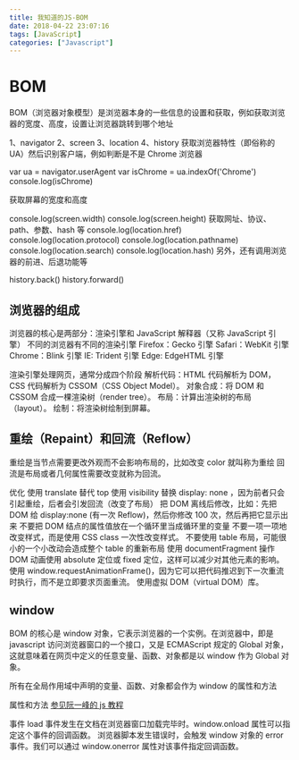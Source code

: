 ```yaml
---
title: 我知道的JS-BOM
date: 2018-04-22 23:07:16
tags: [JavaScript]
categories: ["Javascript"]
---
```


# BOM

BOM（浏览器对象模型）是浏览器本身的一些信息的设置和获取，例如获取浏览器的宽度、高度，设置让浏览器跳转到哪个地址

1、navigator
2、screen
3、location
4、history
获取浏览器特性（即俗称的 UA）然后识别客户端，例如判断是不是 Chrome 浏览器

var ua = navigator.userAgent
var isChrome = ua.indexOf('Chrome')
console.log(isChrome)

<!--more-->

获取屏幕的宽度和高度

console.log(screen.width)
console.log(screen.height)
获取网址、协议、path、参数、hash 等
console.log(location.href)
console.log(location.protocol)
console.log(location.pathname)
console.log(location.search)
console.log(location.hash)
另外，还有调用浏览器的前进、后退功能等

history.back()
history.forward()

## 浏览器的组成

浏览器的核心是两部分：渲染引擎和 JavaScript 解释器（又称 JavaScript 引擎）
不同的浏览器有不同的渲染引擎
Firefox：Gecko 引擎
Safari：WebKit 引擎
Chrome：Blink 引擎
IE: Trident 引擎
Edge: EdgeHTML 引擎

渲染引擎处理网页，通常分成四个阶段
解析代码：HTML 代码解析为 DOM，CSS 代码解析为 CSSOM（CSS Object Model）。
对象合成：将 DOM 和 CSSOM 合成一棵渲染树（render tree）。
布局：计算出渲染树的布局（layout）。
绘制：将渲染树绘制到屏幕。

## 重绘（Repaint）和回流（Reflow）

重绘是当节点需要更改外观而不会影响布局的，比如改变 color 就叫称为重绘
回流是布局或者几何属性需要改变就称为回流。

优化
使用 translate 替代 top
使用 visibility 替换 display: none ，因为前者只会引起重绘，后者会引发回流（改变了布局）
把 DOM 离线后修改，比如：先把 DOM 给 display:none (有一次 Reflow)，然后你修改 100 次，然后再把它显示出来
不要把 DOM 结点的属性值放在一个循环里当成循环里的变量
不要一项一项地改变样式，而是使用 CSS class 一次性改变样式。
不要使用 table 布局，可能很小的一个小改动会造成整个 table 的重新布局
使用 documentFragment 操作 DOM
动画使用 absolute 定位或 fixed 定位，这样可以减少对其他元素的影响。
使用 window.requestAnimationFrame()，因为它可以把代码推迟到下一次重流时执行，而不是立即要求页面重流。
使用虚拟 DOM（virtual DOM）库。

## window

BOM 的核心是 window 对象，它表示浏览器的一个实例。在浏览器中，即是 javascript 访问浏览器窗口的一个接口，又是 ECMAScript 规定的 Global 对象，这就意味着在网页中定义的任意变量、函数、对象都是以 window 作为 Global 对象。

所有在全局作用域中声明的变量、函数、对象都会作为 window 的属性和方法

属性和方法
[参见阮一峰的 js 教程](https://wangdoc.com/javascript/bom/window.html)

事件
load 事件发生在文档在浏览器窗口加载完毕时。window.onload 属性可以指定这个事件的回调函数。
浏览器脚本发生错误时，会触发 window 对象的 error 事件。我们可以通过 window.onerror 属性对该事件指定回调函数。
